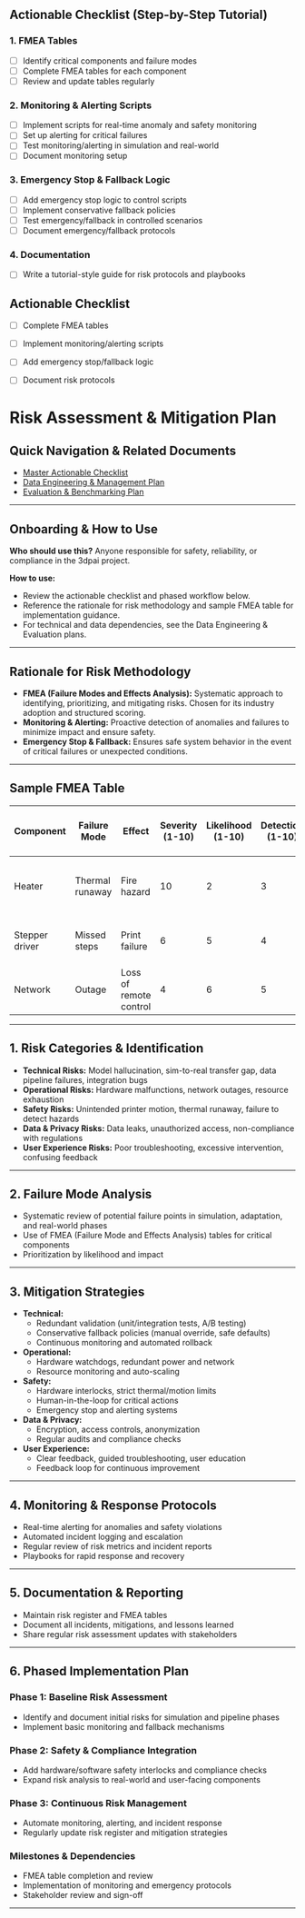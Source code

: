 ## Actionable Checklist (Step-by-Step Tutorial)

### 1. FMEA Tables
- [ ] Identify critical components and failure modes
- [ ] Complete FMEA tables for each component
- [ ] Review and update tables regularly

### 2. Monitoring & Alerting Scripts
- [ ] Implement scripts for real-time anomaly and safety monitoring
- [ ] Set up alerting for critical failures
- [ ] Test monitoring/alerting in simulation and real-world
- [ ] Document monitoring setup

### 3. Emergency Stop & Fallback Logic
- [ ] Add emergency stop logic to control scripts
- [ ] Implement conservative fallback policies
- [ ] Test emergency/fallback in controlled scenarios
- [ ] Document emergency/fallback protocols

### 4. Documentation
- [ ] Write a tutorial-style guide for risk protocols and playbooks

## Actionable Checklist
- [ ] Complete FMEA tables
- [ ] Implement monitoring/alerting scripts
- [ ] Add emergency stop/fallback logic
- [ ] Document risk protocols


# Risk Assessment & Mitigation Plan

## Quick Navigation & Related Documents
- [Master Actionable Checklist](master_actionable_checklist.md)
- [Data Engineering & Management Plan](data_engineering_plan.md)
- [Evaluation & Benchmarking Plan](evaluation_benchmarks_plan.md)

---

## Onboarding & How to Use
**Who should use this?** Anyone responsible for safety, reliability, or compliance in the 3dpai project.

**How to use:**
- Review the actionable checklist and phased workflow below.
- Reference the rationale for risk methodology and sample FMEA table for implementation guidance.
- For technical and data dependencies, see the Data Engineering & Evaluation plans.

---

## Rationale for Risk Methodology
- **FMEA (Failure Modes and Effects Analysis):** Systematic approach to identifying, prioritizing, and mitigating risks. Chosen for its industry adoption and structured scoring.
- **Monitoring & Alerting:** Proactive detection of anomalies and failures to minimize impact and ensure safety.
- **Emergency Stop & Fallback:** Ensures safe system behavior in the event of critical failures or unexpected conditions.

---

## Sample FMEA Table
| Component | Failure Mode | Effect | Severity (1-10) | Likelihood (1-10) | Detection (1-10) | Risk Priority Number (RPN) | Mitigation |
|-----------|-------------|--------|-----------------|-------------------|------------------|---------------------------|------------|
| Heater | Thermal runaway | Fire hazard | 10 | 2 | 3 | 60 | Add thermal cutoff, monitor temp |
| Stepper driver | Missed steps | Print failure | 6 | 5 | 4 | 120 | Add encoder feedback, alert user |
| Network | Outage | Loss of remote control | 4 | 6 | 5 | 120 | Local fallback, retry logic |

---

## 1. Risk Categories & Identification
- **Technical Risks:** Model hallucination, sim-to-real transfer gap, data pipeline failures, integration bugs
- **Operational Risks:** Hardware malfunctions, network outages, resource exhaustion
- **Safety Risks:** Unintended printer motion, thermal runaway, failure to detect hazards
- **Data & Privacy Risks:** Data leaks, unauthorized access, non-compliance with regulations
- **User Experience Risks:** Poor troubleshooting, excessive intervention, confusing feedback

---

## 2. Failure Mode Analysis
- Systematic review of potential failure points in simulation, adaptation, and real-world phases
- Use of FMEA (Failure Mode and Effects Analysis) tables for critical components
- Prioritization by likelihood and impact

---

## 3. Mitigation Strategies
- **Technical:**
    - Redundant validation (unit/integration tests, A/B testing)
    - Conservative fallback policies (manual override, safe defaults)
    - Continuous monitoring and automated rollback
- **Operational:**
    - Hardware watchdogs, redundant power and network
    - Resource monitoring and auto-scaling
- **Safety:**
    - Hardware interlocks, strict thermal/motion limits
    - Human-in-the-loop for critical actions
    - Emergency stop and alerting systems
- **Data & Privacy:**
    - Encryption, access controls, anonymization
    - Regular audits and compliance checks
- **User Experience:**
    - Clear feedback, guided troubleshooting, user education
    - Feedback loop for continuous improvement

---

## 4. Monitoring & Response Protocols
- Real-time alerting for anomalies and safety violations
- Automated incident logging and escalation
- Regular review of risk metrics and incident reports
- Playbooks for rapid response and recovery

---

## 5. Documentation & Reporting
- Maintain risk register and FMEA tables
- Document all incidents, mitigations, and lessons learned
- Share regular risk assessment updates with stakeholders

---

## 6. Phased Implementation Plan

### Phase 1: Baseline Risk Assessment
- Identify and document initial risks for simulation and pipeline phases
- Implement basic monitoring and fallback mechanisms

### Phase 2: Safety & Compliance Integration
- Add hardware/software safety interlocks and compliance checks
- Expand risk analysis to real-world and user-facing components

### Phase 3: Continuous Risk Management
- Automate monitoring, alerting, and incident response
- Regularly update risk register and mitigation strategies

### Milestones & Dependencies
- FMEA table completion and review
- Implementation of monitoring and emergency protocols
- Stakeholder review and sign-off

---
